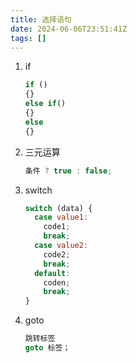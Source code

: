 ```yaml
---
title: 选择语句
date: 2024-06-06T23:51:41Z
tags: []
---
```


1. if

   ```javascript
   if ()
   {}
   else if()
   {}
   else
   {}
   ```

2. 三元运算

   ```javascript
   条件 ? true : false;
   ```

3. switch

   ```javascript
   switch (data) {
     case value1:
       code1;
       break;
     case value2:
       code2;
       break;
     default:
       coden;
       break;
   }
   ```

4. goto

   ```c
   跳转标签
   goto 标签；
   ```

‍

‍
